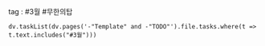 
tag : #3월 #무한의탑 




```dataviewjs 
dv.taskList(dv.pages('-"Template" and -"TODO"').file.tasks.where(t => t.text.includes("#3월")))
```



